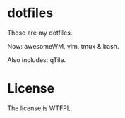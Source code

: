 # dotfiles

Those are my dotfiles.

Now: awesomeWM, vim, tmux & bash.

Also includes: qTile.

# License

The license is WTFPL.

